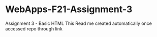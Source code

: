 # WebApps-F21-Assignment-3
Assignment 3 - Basic HTML
This Read me created automatically once accessed repo through link
